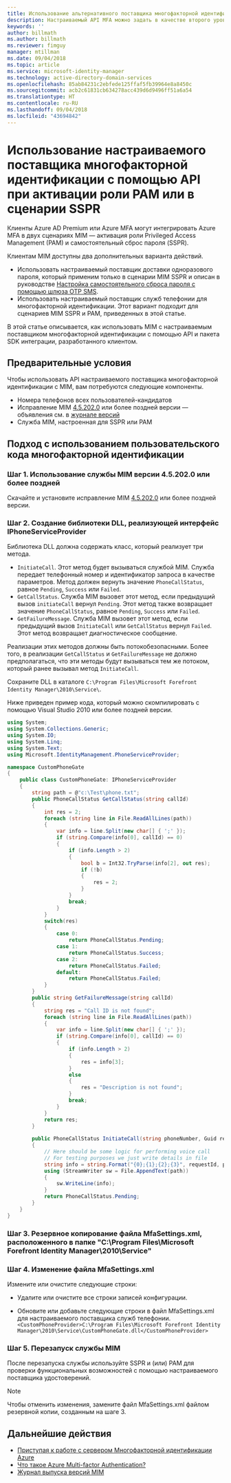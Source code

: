 ```yaml
---
title: Использование альтернативного поставщика многофакторной идентификации с помощью API для активации сценариев PAM или SSPR | Документация Майкрософт
description: Настраиваемый API MFA можно задать в качестве второго уровня безопасности при активации ролей в сценариях Privileged Access Management (PAM) и самостоятельного сброса пароля (SSPR).
keywords: ''
author: billmath
ms.author: billmath
ms.reviewer: fimguy
manager: mtillman
ms.date: 09/04/2018
ms.topic: article
ms.service: microsoft-identity-manager
ms.technology: active-directory-domain-services
ms.openlocfilehash: 85ab84231c2ebfede125ffaf5fb39964e8a8450c
ms.sourcegitcommit: acb2c61831cb634278acc439d6d9496ff51a6a54
ms.translationtype: HT
ms.contentlocale: ru-RU
ms.lasthandoff: 09/04/2018
ms.locfileid: "43694842"
---
```

# <a name="use-a-custom-multi-factor-authentication-provider-via-an-api-during-pam-role-activation-or-in-sspr"></a>Использование настраиваемого поставщика многофакторной идентификации с помощью API при активации роли PAM или в сценарии SSPR

Клиенты Azure AD Premium или Azure MFA могут интегрировать Azure MFA в двух сценариях MIM — активация роли Privileged Access Management (PAM) и самостоятельный сброс пароля (SSPR).

Клиентам MIM доступны два дополнительных варианта действий.

 - Использовать настраиваемый поставщик доставки одноразового пароля, который применим только в сценарии MIM SSPR и описан в руководстве [Настройка самостоятельного сброса пароля с помощью шлюза OTP SMS](https://docs.microsoft.com/en-us/previous-versions/mim/hh824692(v=ws.10)).
 - Использовать настраиваемый поставщик служб телефонии для многофакторной идентификации. Этот вариант подходит для сценариев MIM SSPR и PAM, приведенных в этой статье.

В этой статье описывается, как использовать MIM с настраиваемым поставщиком многофакторной идентификации с помощью API и пакета SDK интеграции, разработанного клиентом.  

## <a name="prerequisites"></a>Предварительные условия

Чтобы использовать API настраиваемого поставщика многофакторной идентификации с MIM, вам потребуются следующие компоненты.

- Номера телефонов всех пользователей-кандидатов
- Исправление MIM [4.5.202.0](https://www.microsoft.com/download/details.aspx?id=57278) или более поздней версии — объявления см. в [журнале версий](/reference/version-history.md)
- Служба MIM, настроенная для SSPR или PAM

## <a name="approach-using-custom-multi-factor-authentication-code"></a>Подход с использованием пользовательского кода многофакторной идентификации

### <a name="step-1-ensure-mim-service-is-at-version-452020-or-later"></a>Шаг 1. Использование службы MIM версии 4.5.202.0 или более поздней

Скачайте и установите исправление MIM [4.5.202.0](https://www.microsoft.com/download/details.aspx?id=57278) или более поздней версии.

### <a name="step-2-create-a-dll-which-implements-the-iphoneserviceprovider-interface"></a>Шаг 2. Создание библиотеки DLL, реализующей интерфейс IPhoneServiceProvider

Библиотека DLL должна содержать класс, который реализует три метода.

- `InitiateCall`. Этот метод будет вызываться службой MIM. Служба передает телефонный номер и идентификатор запроса в качестве параметров.  Метод должен вернуть значение `PhoneCallStatus`, равное `Pending`, `Success` или `Failed`.
- `GetCallStatus`. Служба MIM вызовет этот метод, если предыдущий вызов `initiateCall` вернул `Pending`. Этот метод также возвращает значение `PhoneCallStatus`, равное `Pending`, `Success` или `Failed`.
- `GetFailureMessage`. Служба MIM вызовет этот метод, если предыдущий вызов `InitiateCall` или `GetCallStatus` вернул `Failed`. Этот метод возвращает диагностическое сообщение.

Реализации этих методов должны быть потокобезопасными. Более того, в реализации `GetCallStatus` и `GetFailureMessage` не должно предполагаться, что эти методы будут вызываться тем же потоком, который ранее вызывал метод `InitiateCall`.

Сохраните DLL в каталоге `C:\Program Files\Microsoft Forefront Identity Manager\2010\Service\`.

Ниже приведен пример кода, который можно скомпилировать с помощью Visual Studio 2010 или более поздней версии.

```csharp
using System;
using System.Collections.Generic;
using System.IO;
using System.Linq;
using System.Text;
using Microsoft.IdentityManagement.PhoneServiceProvider;

namespace CustomPhoneGate
{
    public class CustomPhoneGate: IPhoneServiceProvider
    {
        string path = @"c:\Test\phone.txt";
        public PhoneCallStatus GetCallStatus(string callId)
        {
            int res = 2;
            foreach (string line in File.ReadAllLines(path))
            {
                var info = line.Split(new char[] { ';' });
                if (string.Compare(info[0], callId) == 0)
                {
                    if (info.Length > 2)
                    {
                        bool b = Int32.TryParse(info[2], out res);
                        if (!b)
                        {
                            res = 2;
                        }
                    }
                    break;
                }
            }
            switch(res)
            {
                case 0:
                    return PhoneCallStatus.Pending;
                case 1:
                    return PhoneCallStatus.Success;
                case 2:
                    return PhoneCallStatus.Failed;
                default:
                    return PhoneCallStatus.Failed;
            }       
        }
        public string GetFailureMessage(string callId)
        {
            string res = "Call ID is not found";
            foreach (string line in File.ReadAllLines(path))
            {
                var info = line.Split(new char[] { ';' });
                if (string.Compare(info[0], callId) == 0)
                {
                    if (info.Length > 2)
                    {
                        res = info[3];
                    }
                    else
                    {
                        res = "Description is not found";
                    }
                    break;
                }
            }
            return res;            
        }
        
        public PhoneCallStatus InitiateCall(string phoneNumber, Guid requestId, Dictionary<string,object> deliveryAttributes)
        {
            // Here should be some logic for performing voice call
            // For testing purposes we just write details in file             
            string info = string.Format("{0};{1};{2};{3}", requestId, phoneNumber, 0, string.Empty);
            using (StreamWriter sw = File.AppendText(path))
            {
                sw.WriteLine(info);                
            }
            return PhoneCallStatus.Pending;    
        }
    }
}
```
### <a name="step-3-backup-the-mfasettingsxml-located-in-the-cprogram-filesmicrosoft-forefront-identity-manager2010service"></a>Шаг 3. Резервное копирование файла MfaSettings.xml, расположенного в папке "C:\Program Files\Microsoft Forefront Identity Manager\2010\Service"

### <a name="step-4-edit-the-mfasettingsxml-file"></a>Шаг 4. Изменение файла MfaSettings.xml

Измените или очистите следующие строки:

- Удалите или очистите все строки записей конфигурации. 

- Обновите или добавьте следующие строки в файл MfaSettings.xml для настраиваемого поставщика служб телефонии. <br>
`<CustomPhoneProvider>C:\Program Files\Microsoft Forefront Identity Manager\2010\Service\CustomPhoneGate.dll</CustomPhoneProvider>`

### <a name="step-5-restart-mim-service"></a>Шаг 5. Перезапуск службы MIM

После перезапуска службы используйте SSPR и (или) PAM для проверки функциональных возможностей с помощью настраиваемого поставщика удостоверений.

> [!NOTE] 
> Чтобы отменить изменения, замените файл MfaSettings.xml файлом резервной копии, созданным на шаге 3.


## <a name="next-steps"></a>Дальнейшие действия

- [Приступая к работе с сервером Многофакторной идентификации Azure](https://docs.microsoft.com/en-us/azure/active-directory/authentication/howto-mfaserver-deploy)
- [Что такое Azure Multi-factor Authentication?](https://docs.microsoft.com/azure/multi-factor-authentication/multi-factor-authentication)
- [Журнал выпуска версий MIM](./reference/version-history.md)

